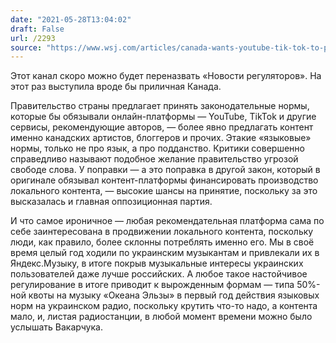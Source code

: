 ```yaml
---
date: "2021-05-28T13:04:02"
draft: False
url: /2293
source: "https://www.wsj.com/articles/canada-wants-youtube-tik-tok-to-prioritize-canadian-content-11622044661"
---
```


Этот канал скоро можно будет переназвать «Новости регуляторов». На этот раз выступила вроде бы приличная Канада.

Правительство страны предлагает принять законодательные нормы, которые бы обязывали онлайн-платформы — YouTube, TikTok и другие сервисы, рекомендующие авторов, — более явно предлагать контент именно канадских артистов, блоггеров и прочих. Этакие «языковые» нормы, только не про язык, а про подданство. Критики совершенно справедливо называют подобное желание правительство угрозой свободе слова. У поправки — а это поправка в другой закон, который в оригинале обязывал контент-платформы финансировать производство локального контента, — высокие шансы на принятие, поскольку за это высказалась и главная оппозиционная партия.

И что самое ироничное — любая рекомендательная платформа сама по себе заинтересована в продвижении локального контента, поскольку люди, как правило, более склонны потреблять именно его. Мы в своё время целый год ходили по украинским музыкантам и привлекали их в Яндекс.Музыку, в итоге покрыв музыкальные интересы украинских пользователей даже лучше российских. А любое такое настойчивое регулирование в итоге приводит к вырожденным формам — типа 50%-ной квоты на музыку «Океана Эльзы» в первый год действия языковых норм на украинском радио, поскольку крутить что-то надо, а контента мало, и, листая радиостанции, в любой момент времени можно было услышать Вакарчука.
